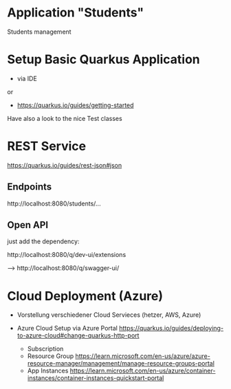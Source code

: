 # Application "Students"

Students management

# Setup Basic Quarkus Application

* via IDE

or

* https://quarkus.io/guides/getting-started

Have also a look to the nice Test classes


# REST Service 

https://quarkus.io/guides/rest-json#json

## Endpoints


http://localhost:8080/students/...

## Open API

just add the dependency:

http://localhost:8080/q/dev-ui/extensions

--> http://localhost:8080/q/swagger-ui/


# Cloud Deployment (Azure)

* Vorstellung verschiedener Cloud Servieces (hetzer, AWS, Azure)
* Azure Cloud Setup via Azure Portal
    https://quarkus.io/guides/deploying-to-azure-cloud#change-quarkus-http-port

    * Subscription
    * Resource Group https://learn.microsoft.com/en-us/azure/azure-resource-manager/management/manage-resource-groups-portal
    * App Instances https://learn.microsoft.com/en-us/azure/container-instances/container-instances-quickstart-portal
